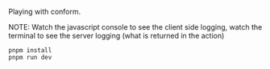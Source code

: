 Playing with conform.

NOTE: Watch the javascript console to see the client side logging, watch the terminal to see the server logging (what is returned in the action)

```
pnpm install
pnpm run dev
```
